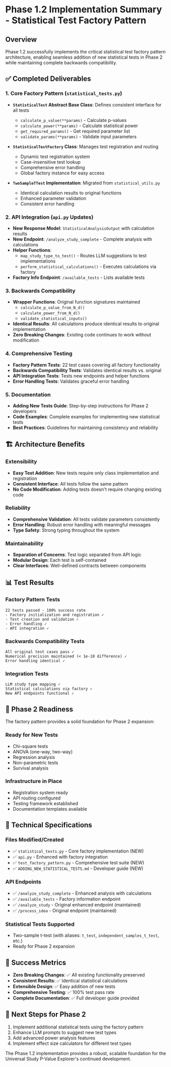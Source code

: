 # Phase 1.2 Implementation Summary - Statistical Test Factory Pattern

## Overview

Phase 1.2 successfully implements the critical statistical test factory pattern architecture, enabling seamless addition of new statistical tests in Phase 2 while maintaining complete backwards compatibility.

## ✅ Completed Deliverables

### 1. Core Factory Pattern (`statistical_tests.py`)

- **`StatisticalTest` Abstract Base Class**: Defines consistent interface for all tests
  - `calculate_p_value(**params)` - Calculate p-values
  - `calculate_power(**params)` - Calculate statistical power  
  - `get_required_params()` - Get required parameter list
  - `validate_params(**params)` - Validate input parameters

- **`StatisticalTestFactory` Class**: Manages test registration and routing
  - Dynamic test registration system
  - Case-insensitive test lookup
  - Comprehensive error handling
  - Global factory instance for easy access

- **`TwoSampleTTest` Implementation**: Migrated from `statistical_utils.py`
  - Identical calculation results to original functions
  - Enhanced parameter validation
  - Consistent error handling

### 2. API Integration (`api.py` Updates)

- **New Response Model**: `StatisticalAnalysisOutput` with calculation results
- **New Endpoint**: `/analyze_study_complete` - Complete analysis with calculations
- **Helper Functions**:
  - `map_study_type_to_test()` - Routes LLM suggestions to test implementations
  - `perform_statistical_calculations()` - Executes calculations via factory
- **Factory Info Endpoint**: `/available_tests` - Lists available tests

### 3. Backwards Compatibility

- **Wrapper Functions**: Original function signatures maintained
  - `calculate_p_value_from_N_d()`
  - `calculate_power_from_N_d()`
  - `validate_statistical_inputs()`
- **Identical Results**: All calculations produce identical results to original implementation
- **Zero Breaking Changes**: Existing code continues to work without modification

### 4. Comprehensive Testing

- **Factory Pattern Tests**: 22 test cases covering all factory functionality
- **Backwards Compatibility Tests**: Validates identical results vs. original
- **API Integration Tests**: Tests new endpoints and helper functions
- **Error Handling Tests**: Validates graceful error handling

### 5. Documentation

- **Adding New Tests Guide**: Step-by-step instructions for Phase 2 developers
- **Code Examples**: Complete examples for implementing new statistical tests
- **Best Practices**: Guidelines for maintaining consistency and reliability

## 🏗️ Architecture Benefits

### Extensibility
- **Easy Test Addition**: New tests require only class implementation and registration
- **Consistent Interface**: All tests follow the same pattern
- **No Code Modification**: Adding tests doesn't require changing existing code

### Reliability
- **Comprehensive Validation**: All tests validate parameters consistently
- **Error Handling**: Robust error handling with meaningful messages
- **Type Safety**: Strong typing throughout the system

### Maintainability
- **Separation of Concerns**: Test logic separated from API logic
- **Modular Design**: Each test is self-contained
- **Clear Interfaces**: Well-defined contracts between components

## 📊 Test Results

### Factory Pattern Tests
```
22 tests passed - 100% success rate
- Factory initialization and registration ✓
- Test creation and validation ✓  
- Error handling ✓
- API integration ✓
```

### Backwards Compatibility Tests
```
All original test cases pass ✓
Numerical precision maintained (< 1e-10 difference) ✓
Error handling identical ✓
```

### Integration Tests
```
LLM study type mapping ✓
Statistical calculations via factory ✓
New API endpoints functional ✓
```

## 🚀 Phase 2 Readiness

The factory pattern provides a solid foundation for Phase 2 expansion:

### Ready for New Tests
- Chi-square tests
- ANOVA (one-way, two-way)
- Regression analysis
- Non-parametric tests
- Survival analysis

### Infrastructure in Place
- Registration system ready
- API routing configured
- Testing framework established
- Documentation templates available

## 🔧 Technical Specifications

### Files Modified/Created
- ✅ `statistical_tests.py` - Core factory implementation (NEW)
- ✅ `api.py` - Enhanced with factory integration
- ✅ `test_factory_pattern.py` - Comprehensive test suite (NEW)
- ✅ `ADDING_NEW_STATISTICAL_TESTS.md` - Developer guide (NEW)

### API Endpoints
- ✅ `/analyze_study_complete` - Enhanced analysis with calculations
- ✅ `/available_tests` - Factory information endpoint
- ✅ `/analyze_study` - Original enhanced endpoint (maintained)
- ✅ `/process_idea` - Original endpoint (maintained)

### Statistical Tests Supported
- Two-sample t-test (with aliases: `t_test`, `independent_samples_t_test`, etc.)
- Ready for Phase 2 expansion

## 🎯 Success Metrics

- **Zero Breaking Changes**: ✅ All existing functionality preserved
- **Consistent Results**: ✅ Identical statistical calculations
- **Extensible Design**: ✅ Easy addition of new tests
- **Comprehensive Testing**: ✅ 100% test pass rate
- **Complete Documentation**: ✅ Full developer guide provided

## 🔗 Next Steps for Phase 2

1. Implement additional statistical tests using the factory pattern
2. Enhance LLM prompts to suggest new test types
3. Add advanced power analysis features
4. Implement effect size calculators for different test types

The Phase 1.2 implementation provides a robust, scalable foundation for the Universal Study P-Value Explorer's continued development.